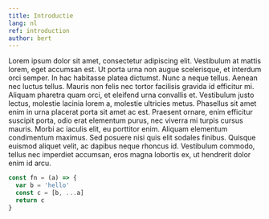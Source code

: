 ```yaml
---
title: Introductie
lang: nl
ref: introduction
author: bert
---
```


Lorem ipsum dolor sit amet, consectetur adipiscing elit. Vestibulum at mattis lorem, eget accumsan est. Ut porta urna non augue scelerisque, et interdum orci semper. In hac habitasse platea dictumst. Nunc a neque tellus. Aenean nec luctus tellus. Mauris non felis nec tortor facilisis gravida id efficitur mi. Aliquam pharetra quam orci, et eleifend urna convallis et. Vestibulum justo lectus, molestie lacinia lorem a, molestie ultricies metus. Phasellus sit amet enim in urna placerat porta sit amet ac est. Praesent ornare, enim efficitur suscipit porta, odio erat elementum purus, nec viverra mi turpis cursus mauris. Morbi ac iaculis elit, eu porttitor enim. Aliquam elementum condimentum maximus. Sed posuere nisi quis elit sodales finibus. Quisque euismod aliquet velit, ac dapibus neque rhoncus id. Vestibulum commodo, tellus nec imperdiet accumsan, eros magna lobortis ex, ut hendrerit dolor enim id arcu.

```js
const fn = (a) => {
  var b = 'hello'
  const c = [b, ...a]
  return c
}
```
